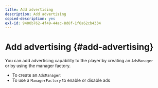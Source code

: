 ```yaml
---
title: Add advertising
description: Add advertising
copied-description: yes
exl-id: 9400b762-4f49-44ac-8d6f-1f6a62cb4334
---
```

# Add advertising {#add-advertising}

You can add advertising capability to the player by creating an `AdsManager` or by using the manager factory.

* To create an `AdsManager`:
* To use a `ManagerFactory` to enable or disable ads

